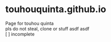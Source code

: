 # touhouquinta.github.io

Page for touhou quinta  
pls do not steal, clone or stuff asdf
asdf  
[ ] incomplete
